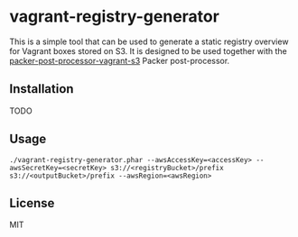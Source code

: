 # vagrant-registry-generator

This is a simple tool that can be used to generate a static registry overview for Vagrant boxes stored on S3. It is 
designed to be used together with the [packer-post-processor-vagrant-s3](https://github.com/lmars/packer-post-processor-vagrant-s3) 
Packer post-processor.

## Installation

TODO

## Usage

```
./vagrant-registry-generator.phar --awsAccessKey=<accessKey> --awsSecretKey=<secretKey> s3://<registryBucket>/prefix s3://<outputBucket>/prefix --awsRegion=<awsRegion>
```

## License

MIT
